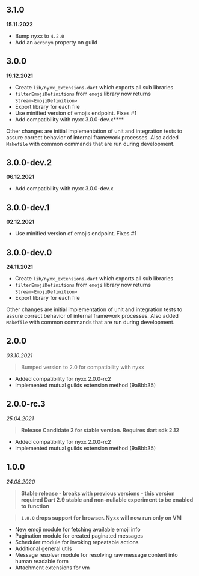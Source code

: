 ## 3.1.0
__15.11.2022__

- Bump nyxx to `4.2.0`
- Add an `acronym` property on guild

## 3.0.0
__19.12.2021__

- Create `lib/nyxx_extensions.dart` which exports all sub libraries
- `filterEmojiDefinitions` from `emoji` library now returns `Stream<EmojiDefinition>`
- Export library for each file
- Use minified version of emojis endpoint. Fixes #1
- Add compatibility with nyxx 3.0.0-dev.x****

Other changes are initial implementation of unit and integration tests to assure correct behavior of internal framework
processes. Also added `Makefile` with common commands that are run during development.

## 3.0.0-dev.2
__06.12.2021__

- Add compatibility with nyxx 3.0.0-dev.x

## 3.0.0-dev.1
__02.12.2021__

- Use minified version of emojis endpoint. Fixes #1

## 3.0.0-dev.0
__24.11.2021__

- Create `lib/nyxx_extensions.dart` which exports all sub libraries
- `filterEmojiDefinitions` from `emoji` library now returns `Stream<EmojiDefinition>`
- Export library for each file

Other changes are initial implementation of unit and integration tests to assure correct behavior of internal framework
processes. Also added `Makefile` with common commands that are run during development.

## 2.0.0
_03.10.2021_

> Bumped version to 2.0 for compatibility with nyxx

- Added compatibility for nyxx 2.0.0-rc2
- Implemented mutual guilds extension method (9a8bb35)

## 2.0.0-rc.3
_25.04.2021_

> **Release Candidate 2 for stable version. Requires dart sdk 2.12**

 - Added compatibility for nyxx 2.0.0-rc2
 - Implemented mutual guilds extension method (9a8bb35)

## 1.0.0
_24.08.2020_

> **Stable release - breaks with previous versions - this version required Dart 2.9 stable and non-nullable experiment to be enabled to function**

> **`1.0.0` drops support for browser. Nyxx will now run only on VM**

 - New emoji module for fetching available emoji info 
 - Pagination module for created paginated messages
 - Scheduler module for invoking repeatable actions
 - Additional general utils
 - Message resolver module for resolving raw message content into human readable form
 - Attachment extensions for vm
